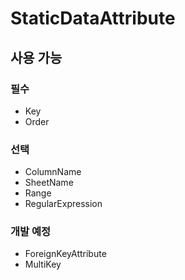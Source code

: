 # StaticDataAttribute

## 사용 가능

### 필수
* Key
* Order

### 선택
* ColumnName
* SheetName
* Range
* RegularExpression

### 개발 예정
* ForeignKeyAttribute
* MultiKey
